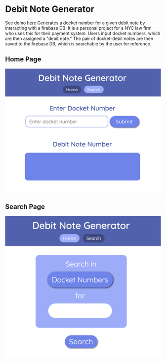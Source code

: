 # Debit Note Generator
See demo [here](https://generator-demo-1.firebaseapp.com/) 
Generates a docket number for a given debit note by interacting with a firebase DB. It is a personal project for a NYC law firm who uses this for their payment system. Users input docket numbers, which are then assigned a "debit note." The pair of docket-debit notes are then saved to the firebase DB, which is searchable by the user for reference.

## Home Page

![Home Page](/images/home_page.png)

## Search Page
![Search Page](/images/search_page.png)
